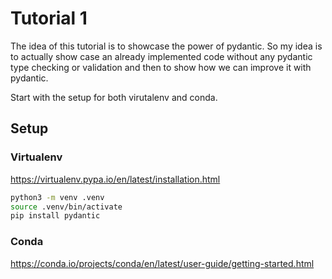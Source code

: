 # Tutorial 1

The idea of this tutorial is to showcase the power of pydantic. So my idea is to actually show case an already implemented code
without any pydantic type checking or validation and then to show how we can improve it with pydantic.

Start with the setup for both virutalenv and conda.

## Setup


### Virtualenv

https://virtualenv.pypa.io/en/latest/installation.html

```bash
python3 -m venv .venv
source .venv/bin/activate
pip install pydantic
```

### Conda

https://conda.io/projects/conda/en/latest/user-guide/getting-started.html